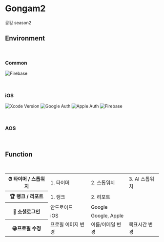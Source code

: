 # Gongam2
공감 season2


## Environment

<br/>

### Common

![Firebase](https://img.shields.io/badge/Firebase-039BE5?style=for-the-badge&logo=Firebase&logoColor=white)

<br/>

### iOS

![Xcode Version](https://img.shields.io/badge/Xcode&2015.1-007ACC?style=for-the-badge&logo=Xcode&logoColor=white)
![Google Auth](https://img.shields.io/badge/GoogleSignIn&207.0.0-4285F4?logo=google&logoColor=fff&style=for-the-badge)
![Apple Auth](https://img.shields.io/badge/AppAuth&201.6.2-000000?logo=apple&logoColor=fff&style=for-the-badge)
![Firebase](https://img.shields.io/badge/Firebase&2010.20.0-039BE5?style=for-the-badge&logo=Firebase&logoColor=white)

<br/>

### AOS

<br/>

## Function

<br/>
<table>
  <tr>
    <th>⏰ 타이머 / 스톱워치</th>
    <td >1. 타이머</td>
    <td>2. 스톱워치</td>
    <td>3. AI 스톱워치</td>
  </tr>
  <tr>
    <th>🏆 랭크 / 리포트</th>
    <td>1. 랭크</td>
    <td>2. 리포트</td>
  </tr>
  <tr>
    <th rowspan="2">🔑 소셜로그인</th>
    <td>안드로이드</td>
    <td>Google</td>
  </tr>
  <tr>
    <td>iOS</td>
    <td>Google, Apple</td>
  </tr>
  <tr>
    <th>😀프로필 수정</th>
    <td>프로필 이미지 변경</td>
    <td>이름/이메일 변경</td>
    <td>목표시간 변경</td>
  </tr>
</table>

